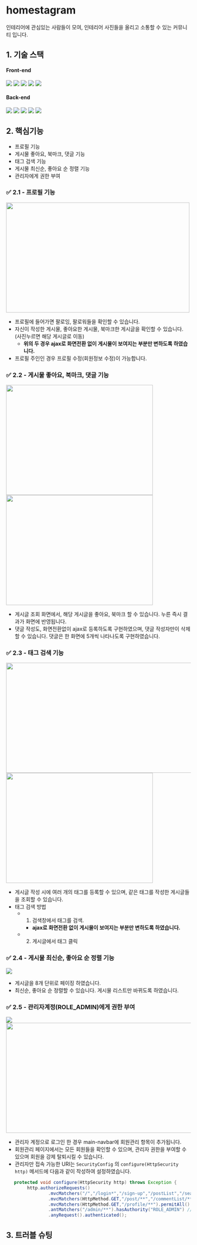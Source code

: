 # homestagram
인테리어에 관심있는 사람들이 모여, 인테리어 사진들을 올리고 소통할 수 있는 커뮤니티 입니다.

## 1. 기술 스택
#### Front-end
<img src="https://img.shields.io/badge/Bootstrap-7952B3?style=flat-square&logo=Bootstrap&logoColor=white"/> <img src="https://img.shields.io/badge/HTML5-E34F26?style=flat-square&logo=HTML5&logoColor=white"/> <img src="https://img.shields.io/badge/CSS3-1572B6?style=flat-square&logo=CSS3&logoColor=white"/> <img src="https://img.shields.io/badge/Javascript-F7DF1E?style=flat-square&logo=Javascript&logoColor=white"/> <img src="https://img.shields.io/badge/Jquery-0769AD?style=flat-square&logo=Jquery&logoColor=white"/>
#### Back-end
<img src="https://img.shields.io/badge/JAVA-007396?style=flat-square&logo=JAVA&logoColor=white"/> <img src="https://img.shields.io/badge/Spring Boot-6DB33F?style=flat-square&logo=Spring Boot&logoColor=white"/> <img src="https://img.shields.io/badge/Spring Security-6DB33F?style=flat-square&logo=Spring Security&logoColor=white"/> <img src="https://img.shields.io/badge/Spring Data JPA-6DB33F?style=flat-square&logo=Spring&logoColor=white"/> <img src="https://img.shields.io/badge/PostgreSQL-4169E1?style=flat-square&logo=PostgreSQL&logoColor=white"/> 

## 2. 핵심기능
- 프로필 기능
- 게시물 좋아요, 북마크, 댓글 기능
- 태그 검색 기능
- 게시물 최신순, 좋아요 순 정렬 기능
- 관리자에게 권한 부여

### ✅ 2.1 - 프로필 기능
<img src="https://user-images.githubusercontent.com/73224388/161745220-a3c8e48b-ee7f-41e7-8025-b454c7391858.gif" width="500" height="300">

- 프로필에 들어가면 팔로잉, 팔로워들을 확인할 수 있습니다.
- 자신이 작성한 게시물, 좋아요한 게시물, 북마크한 게시글을 확인할 수 있습니다. (사진누르면 해당 게시글로 이동)
  - **위의 두 경우 ajax로 화면전환 없이 게시물이 보여지는 부분만 변하도록 하였습니다.**
- 프로필 주인인 경우 프로필 수정(회원정보 수정)이 가능합니다.

### ✅ 2.2 - 게시물 좋아요, 북마크, 댓글 기능
<img src="https://user-images.githubusercontent.com/73224388/161750626-5f30fcb1-dc50-47f8-b204-cefdbe648bd3.gif" width="400" height="300"> <img src="https://user-images.githubusercontent.com/73224388/161751016-043433f2-ec8d-4c97-813d-53176e6b593b.gif" width="400" height="300">

- 게시글 조회 화면에서, 해당 게시글을 좋아요, 북마크 할 수 있습니다. 누른 즉시 결과가 화면에 반영됩니다. 
- 댓글 작성도, 화면전환없이 ajax로 등록하도록 구현하였으며, 댓글 작성자만이 삭제할 수 있습니다. 댓글은 한 화면에 5개씩 나타나도록 구현하였습니다.


### ✅ 2.3 - 태그 검색 기능 
<img src="https://user-images.githubusercontent.com/73224388/161753594-357791c2-cbdb-4442-a754-10923ab660ed.gif" width="600" height="300" > <img src="https://user-images.githubusercontent.com/73224388/161754434-7348dca7-bca4-4808-9666-12c412e7b647.gif" width="400" height="300">

- 게시글 작성 시에 여러 개의 태그를 등록할 수 있으며, 같은 태그를 작성한 게시글들을 조회할 수 있습니다.
- 태그 검색 방법
  - 1. 검색창에서 태그를 검색.
    - **ajax로 화면전환 없이 게시물이 보여지는 부분만 변하도록 하였습니다.**
  - 2. 게시글에서 태그 클릭
  

### ✅ 2.4 - 게시물 최신순, 좋아요 순 정렬 기능
<img src="https://user-images.githubusercontent.com/73224388/161766153-34aa128d-284f-4443-b125-ffc80c04728a.gif"> 

- 게시글을 8개 단위로 페이징 하였습니다.
- 최신순, 좋아요 순 정렬할 수 있습니다. 게시물 리스트만 바뀌도록 하였습니다.
### ✅ 2.5 - 관리자계정(ROLE_ADMIN)에게 권한 부여
<img src="https://user-images.githubusercontent.com/73224388/161756120-091cb1e6-af0f-4a96-98cf-1c6e3280c7eb.png"> 
<img src="https://user-images.githubusercontent.com/73224388/161755905-f7214629-cb77-458c-a486-d1c96a64223d.png" width="700" height="300">

- 관리자 계정으로 로그인 한 경우 main-navbar에 회원관리 항목이 추가됩니다.
- 회원관리 페이지에서는 모든 회원들을 확인할 수 있으며, 관리자 권한을 부여할 수 있으며 회원을 강제 탈퇴시킬 수 있습니다.
- 관리자만 접속 가능한 URI는 ```SecurityConfig``` 의 ```configure(HttpSecurity http)``` 메서드에 다음과 같이 작성하여 설정하였습니다.
```java 
   protected void configure(HttpSecurity http) throws Exception {
        http.authorizeRequests()
                .mvcMatchers("/","/login*","/sign-up","/postList","/searchTag","/searchTag/orderBy","/find-password").permitAll()
                .mvcMatchers(HttpMethod.GET,"/post/**","/commentList/**","/followerList/**","/followList/**").permitAll()
                .mvcMatchers(HttpMethod.GET,"/profile/**").permitAll()
                .antMatchers("/admin/**").hasAuthority("ROLE_ADMIN") //관리자만 접속가능한 페이지
                .anyRequest().authenticated();
```

## 3. 트러블 슈팅
